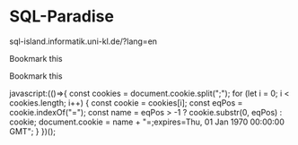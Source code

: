 # SQL-Paradise
sql-island.informatik.uni-kl.de/?lang=en


Bookmark this 


Bookmark this

javascript:(()=>{
const cookies = document.cookie.split(";");
for (let i = 0; i < cookies.length; i++) {
    const cookie = cookies[i];
    const eqPos = cookie.indexOf("=");
    const name = eqPos > -1 ? cookie.substr(0, eqPos) : cookie;
    document.cookie = name + "=;expires=Thu, 01 Jan 1970 00:00:00 GMT";
}
})();

